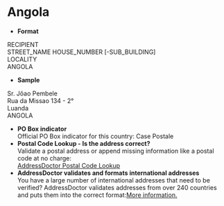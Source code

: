 Angola
======

- **Format**

RECIPIENT  
STREET_NAME HOUSE_NUMBER [-SUB_BUILDING]  
LOCALITY   
ANGOLA
- **Sample**

Sr. Jõao Pembele  
Rua da Missao 134 - 2°  
Luanda  
ANGOLA
- **PO Box indicator**  
Official PO Box indicator for this country: Case Postale
- **Postal Code Lookup - Is the address correct?**  
Validate a postal address or append missing information like a postal code at no charge:  
[AddressDoctor Postal Code Lookup](http://lookup.addressdoctor.com/lookup/default.aspx?lang=en&country=AGO)
- **AddressDoctor validates and formats international addresses**  
You have a large number of international addresses that need to be verified? AddressDoctor validates addresses from over 240 countries and puts them into the correct format:[More information.](index.php?id=31&L=1)